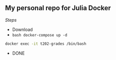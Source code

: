 ## My personal repo for Julia Docker

*Steps*

* Download 
* ```bash docker-compose up -d ```

```bash
docker exec -it t202-grades /bin/bash
```
* DONE

